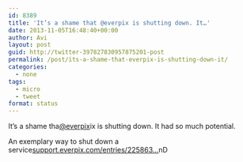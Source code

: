 ```yaml
---
id: 8389
title: 'It’s a shame that @everpix is shutting down. It…'
date: 2013-11-05T16:48:40+00:00
author: Avi
layout: post
guid: http://twitter-397827830957875201-post
permalink: /post/its-a-shame-that-everpix-is-shutting-down-it/
categories:
  - none
tags:
  - micro
  - tweet
format: status
---
```

It’s a shame tha[@everpix](http://twitter.com/everpix)ix is shutting down. It had so much potential.

An exemplary way to shut down a service[support.everpix.com/entries/225863…](https://support.everpix.com/entries/22586374)nD